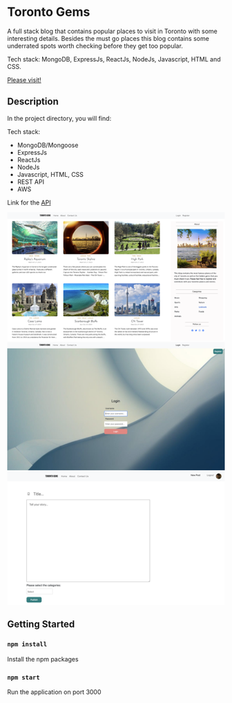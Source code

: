 # Toronto Gems

A full stack blog that contains popular places to visit in Toronto with some interesting details. Besides the must go places this blog contains some underrated spots worth checking before they get too popular.

Tech stack: MongoDB, ExpressJs, ReactJs, NodeJs, Javascript, HTML and CSS.

[Please visit!](https://blog-toronto-app.onrender.com/#/)

## Description

In the project directory, you will find:

Tech stack:

- MongoDB/Mongoose
- ExpressJs
- ReactJs
- NodeJs
- Javascript, HTML, CSS
- REST API
- AWS

Link for the [API](https://github.com/hseiji/blog-toronto-api)

![tgems1](./public/images/tgems1.png)
![tgems2](./public/images/tgems2.png)
![tgems3](./public/images/tgems3.png)

## Getting Started

### `npm install`

Install the npm packages

### `npm start`

Run the application on port 3000
